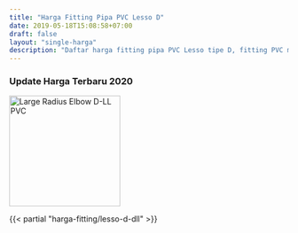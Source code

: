 ```yaml
---
title: "Harga Fitting Pipa PVC Lesso D"
date: 2019-05-18T15:08:58+07:00
draft: false
layout: "single-harga"
description: "Daftar harga fitting pipa PVC Lesso tipe D, fitting PVC murah berkualitas."
---
```


### Update Harga Terbaru 2020

<img src="../img/fitting-pvc/large-radius-elbow-d-ll-lesso.png" alt="Large Radius Elbow D-LL PVC" width="200">

{{< partial "harga-fitting/lesso-d-dll" >}}